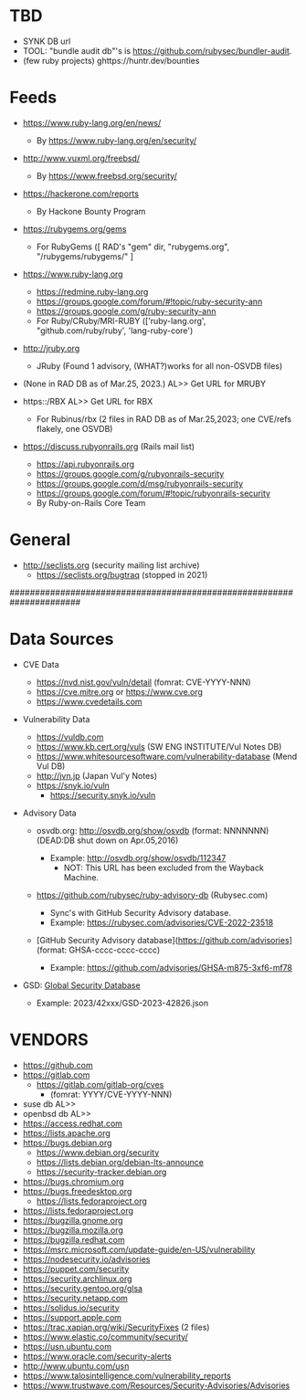 # TBD
  * SYNK DB url
  * TOOL: "bundle audit db"'s is https://github.com/rubysec/bundler-audit.
  * (few ruby projects) ghttps://huntr.dev/bounties

# Feeds

 * https://www.ruby-lang.org/en/news/
   * By https://www.ruby-lang.org/en/security/

 * http://www.vuxml.org/freebsd/
   * By https://www.freebsd.org/security/

 * https://hackerone.com/reports
   * By Hackone Bounty Program

 * https://rubygems.org/gems
   * For RubyGems ([ RAD's "gem" dir, "rubygems.org", "/rubygems/rubygems/" ]

 * https://www.ruby-lang.org
   * https://redmine.ruby-lang.org
   * https://groups.google.com/forum/#!topic/ruby-security-ann
   * https://groups.google.com/g/ruby-security-ann
   * For Ruby/CRuby/MRI-RUBY (['ruby-lang.org', "github.com/ruby/ruby', 'lang-ruby-core')

 * http://jruby.org
   * JRuby (Found 1 advisory, (WHAT?)works for all non-OSVDB files)

 * (None in RAD DB as of Mar.25, 2023.)
AL>> Get URL for MRUBY

 * https::/RBX 
AL>> Get URL for RBX
   * For Rubinus/rbx (2 files in RAD DB as of Mar.25,2023; one CVE/refs flakely, one OSVDB) 

 * https://discuss.rubyonrails.org (Rails mail list)
   * https://api.rubyonrails.org
   * https://groups.google.com/g/rubyonrails-security
   * https://groups.google.com/d/msg/rubyonrails-security
   * https://groups.google.com/forum/#!topic/rubyonrails-security
   * By Ruby-on-Rails Core Team

# General
  * http://seclists.org (security mailing list archive)
    * https://seclists.org/bugtraq (stopped in 2021)

######################################################################

# Data Sources
 * CVE Data
   * https://nvd.nist.gov/vuln/detail (fomrat: CVE-YYYY-NNN)
   * https://cve.mitre.org or https://www.cve.org
   * https://www.cvedetails.com

 * Vulnerability Data
   * https://vuldb.com
   * https://www.kb.cert.org/vuls (SW ENG INSTITUTE/Vul Notes DB)
   * https://www.whitesourcesoftware.com/vulnerability-database (Mend Vul DB)
   * http://jvn.jp (Japan Vul'y Notes)
   * https://snyk.io/vuln
     * https://security.snyk.io/vuln

 * Advisory Data

   * osvdb.org: http://osvdb.org/show/osvdb (format: NNNNNNN) (DEAD:DB shut down on Apr.05,2016)
     * Example: http://osvdb.org/show/osvdb/112347
       * NOT: This URL has been excluded from the Wayback Machine.

   * https://github.com/rubysec/ruby-advisory-db (Rubysec.com)
     * Sync's with GitHub Security Advisory database.
     * Example: https://rubysec.com/advisories/CVE-2022-23518

   * [GitHub Security Advisory database](https://github.com/advisories] (format: GHSA-cccc-cccc-cccc)
     * Example: https://github.com/advisories/GHSA-m875-3xf6-mf78

  * GSD: [Global Security Database](https://github.com/cloudsecurityalliance/gsd-database)
     * Example: 2023/42xxx/GSD-2023-42826.json

# VENDORS
  * https://github.com
  * https://gitlab.com
    * https://gitlab.com/gitlab-org/cves
      * (fomrat: YYYY/CVE-YYYY-NNN)
  * suse db
AL>>
  * openbsd db
AL>>
  * https://access.redhat.com
  * https://lists.apache.org
  * https://bugs.debian.org
    * https://www.debian.org/security
    * https://lists.debian.org/debian-lts-announce
    * https://security-tracker.debian.org
  * https://bugs.chromium.org
  * https://bugs.freedesktop.org
    * https://lists.fedoraproject.org
  * https://lists.fedoraproject.org
  * https://bugzilla.gnome.org
  * https://bugzilla.mozilla.org
  * https://bugzilla.redhat.com
  * https://msrc.microsoft.com/update-guide/en-US/vulnerability
  * https://nodesecurity.io/advisories
  * https://puppet.com/security
  * https://security.archlinux.org
  * https://security.gentoo.org/glsa
  * https://security.netapp.com
  * https://solidus.io/security
  * https://support.apple.com
  * https://trac.xapian.org/wiki/SecurityFixes (2 files)
  * https://www.elastic.co/community/security/
  * https://usn.ubuntu.com
  * https://www.oracle.com/security-alerts
  * http://www.ubuntu.com/usn
  * https://www.talosintelligence.com/vulnerability_reports
  * https://www.trustwave.com/Resources/Security-Advisories/Advisories
